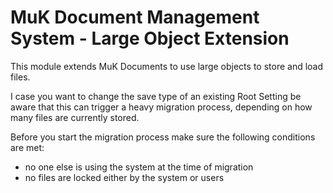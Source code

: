 # MuK Document Management System - Large Object Extension

This module extends MuK Documents to use large objects to store and load files.
        
I case you want to change the save type of an existing Root Setting be aware that this
can trigger a heavy migration process, depending on how many files are currently stored.

Before you start the migration process make sure the following conditions are met:
* no one else is using the system at the time of migration
* no files are locked either by the system or users
